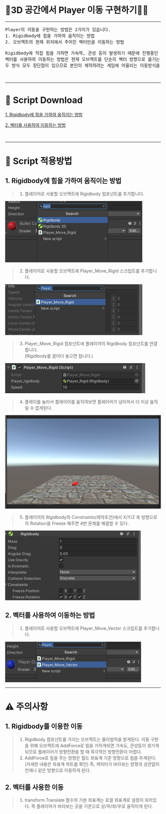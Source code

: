 # 🚶3D 공간에서 Player 이동 구현하기🚶‍♂️

---
<pre>
Player의 이동을 구현하는 방법은 2가지가 있습니다.
1. Rigidbody에 힘을 가하여 움직이는 방법
2. 오브젝트의 현재 위치에서 주어진 벡터만큼 이동하는 방법

Rigidbody에 직접 힘을 가하면 가속력, 관성 등이 발생하기 때문에 진행중인 물체가 다른 방향으로의 즉각적인 방향 전환이 어렵습니다
벡터를 사용하여 이동하는 방법은 현재 오브젝트를 단순히 벡터 방향으로 옮기는 것이기 때문에 부드럽게 움직일 수 있습니다.
두 방식 모두 장단점이 있으므로 본인이 제작하려는 게임에 어울리는 이동방식을 선택하여 Player 이동을 구현하시면 됩니다.


</pre>

---

# 📓 Script Download

[1. Rigidbody에 힘을 가하여 움직이는 방법](https://github.com/starhome7/GG_Unity_GitHub/tree/f21b6dd298b05438b2fd7c11034985ea0658ee13/3D%20Scripts/1.%20Player%20%EC%9D%B4%EB%8F%99%20%EA%B5%AC%ED%98%84%ED%95%98%EA%B8%B0/Player_Rigid_Move_Script)

[2. 벡터를 사용하여 이동하는 방법](https://github.com/starhome7/GG_Unity_GitHub/tree/f21b6dd298b05438b2fd7c11034985ea0658ee13/3D%20Scripts/1.%20Player%20%EC%9D%B4%EB%8F%99%20%EA%B5%AC%ED%98%84%ED%95%98%EA%B8%B0/Player_Vector_Move_Script)

<br>

---

# 📝 Script 적용방법

## 1. Rigidbody에 힘을 가하여 움직이는 방법

>1. 플레이어로 사용할 오브젝트에 Rigidbody 컴포넌트를 추가합니다.

![image](./Player_Rigid_Move_Pic/Player_Rigid_Move1.png)

>2. 플레이어로 사용할 오브젝트에 Player_Move_Rigid 스크립트를 추가합니다.
 
![image](./Player_Rigid_Move_Pic/Player_Rigid_Move2.png)

>3. Player_Move_Rigid 컴포넌트에 플레이어의 Rigidbody 컴포넌트를 연결합니다.<br>
(Rigidbody를 끌어다 놓으면 됩니다.)

![image](./Player_Rigid_Move_Pic/Player_Rigid_Move3.png)


>4. 플레이를 눌러서 플레이어를 움직여보면 플레이어가 넘어져서 더 이상 움직일 수 없게된다.

![image](./Player_Rigid_Move_Pic/Player_Rigid_Move4.png)

>5. 플레이어의 Rigidbody의 Constraints(제약조건)에서 X/Y/Z 축 방향으로의 Rotation을 Freeze 해주면 4번 문제를 해결할 수 있다.

![image](./Player_Rigid_Move_Pic/Player_Rigid_Move5.png)


## 2. 벡터를 사용하여 이동하는 방법

>1. 플레이어로 사용할 오브젝트에 Player_Move_Vector 스크립트를 추가합니다.

![image](./Player_Vector_Move_Pic/Player_Vector_Move1.png)

---

# ⚠️ 주의사항

## 1. Rigidbody를 이용한 이동

>1. Rigidbody 컴포넌트를 가지는 오브젝트는 물리법칙을 받게된다. 이동 구현을 위해 오브젝트에 AddForce로 힘을 가하게되면 가속도, 관성등이 생기게 되므로 플레이어가 방향전환을 할 때 즉각적인 방향전환이 어렵다.
>2. AddForce로 힘을 주는 방향은 월드 좌표계 기준 방향으로 힘을 주게된다.(자세한 내용은 좌표계 파트를 확인) 즉, 캐릭터가 바라보는 방향과 상관없이 언제나 같은 방향으로 이동하게 된다.

## 2. 벡터를 사용한 이동
>1. transform.Translate 함수의 기본 좌표계는 로컬 좌표계로 설정이 되어있다. 즉 플레이어가 바라보는 곳을 기준으로 상/하/좌/우로 움직이게 된다.

